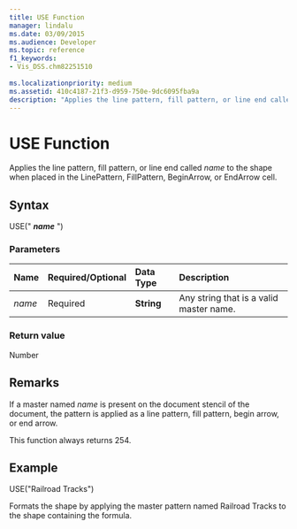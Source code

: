 ```yaml
---
title: USE Function
manager: lindalu
ms.date: 03/09/2015
ms.audience: Developer
ms.topic: reference
f1_keywords:
- Vis_DSS.chm82251510
 
ms.localizationpriority: medium
ms.assetid: 410c4187-21f3-d959-750e-9dc6095fba9a
description: "Applies the line pattern, fill pattern, or line end called name to the shape when placed in the LinePattern, FillPattern, BeginArrow, or EndArrow cell."
---
```


# USE Function

Applies the line pattern, fill pattern, or line end called  _name_ to the shape when placed in the LinePattern, FillPattern, BeginArrow, or EndArrow cell. 
  
## Syntax

USE(" ***name*** ")
  
### Parameters

|**Name**|**Required/Optional**|**Data Type**|**Description**|
|:-----|:-----|:-----|:-----|
| _name_ <br/> |Required  <br/> |**String** <br/> |Any string that is a valid master name. |

### Return value

Number
  
## Remarks

If a master named  _name_ is present on the document stencil of the document, the pattern is applied as a line pattern, fill pattern, begin arrow, or end arrow.
  
This function always returns 254.
  
## Example

USE("Railroad Tracks")
  
Formats the shape by applying the master pattern named Railroad Tracks to the shape containing the formula.

